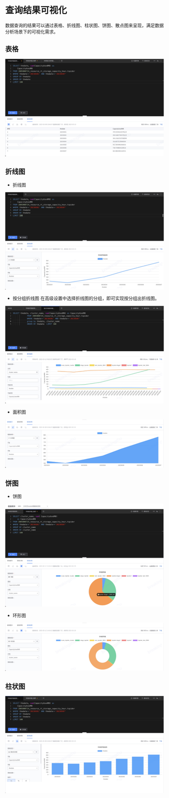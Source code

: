 # 查询结果可视化
数据查询的结果可以通过表格、折线图、柱状图、饼图、散点图来呈现，满足数据分析场景下的可视化需求。

## 表格

![](media/16786056819824.jpg)

## 折线图
- 折线图

![](media/16786058039055.jpg)


- 按分组折线图
在高级设置中选择折线图的分组，即可实现按分组出折线图。

![](media/16785863666612.jpg)

- 面积图

![](media/16786038355698.jpg)


## 饼图
- 饼图

![](media/16786040444994.jpg)

- 环形图

![](media/16786040678562.jpg)

## 柱状图

![](media/16786042862124.jpg)



